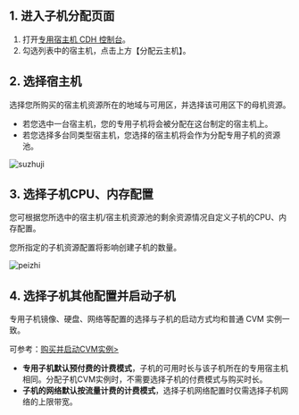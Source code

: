 ## 1. 进入子机分配页面

1. 打开[专用宿主机 CDH 控制台](http://console.tcecqpoc.fsphere.cn/cvm/cdh)。
2. 勾选列表中的宿主机，点击上方【分配云主机】。

## 2. 选择宿主机

选择您所购买的宿主机资源所在的地域与可用区，并选择该可用区下的母机资源。

- 若您选中一台宿主机，您的专用子机将会被分配在这台制定的宿主机上。
- 若您选择多台同类型宿主机，您选择的宿主机将会作为分配专用子机的资源池。

![suzhuji](http://imgcache.tcecqpoc.fsphere.cn/image/mc.qcloudimg.com/static/img/d10eaf8b5b887cfe585c3270b63dc887/image.jpg)



## 3. 选择子机CPU、内存配置

您可根据您所选中的宿主机/宿主机资源池的剩余资源情况自定义子机的CPU、内存配置。

您所指定的子机资源配置将影响创建子机的数量。

![peizhi](http://imgcache.tcecqpoc.fsphere.cn/image/mc.qcloudimg.com/static/img/a78c4ca173e569f01fe04a38da3c0f99/image.jpg)



## 4. 选择子机其他配置并启动子机

专用子机镜像、硬盘、网络等配置的选择与子机的启动方式均和普通 CVM 实例一致。

可参考：[购买并启动CVM实例>](http://tcecqpoc.fsphere.cn/doc/product/213/4855)

- **专用子机默认预付费的计费模式**，子机的可用时长与该子机所在的专用宿主机相同。分配子机CVM实例时，不需要选择子机的付费模式与购买时长。
- **子机的网络默认按流量计费的计费模式**，选择子机网络配置时仅需选择子机网络的上限带宽。